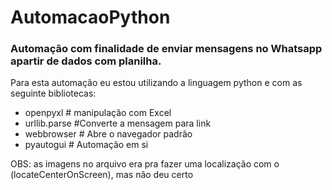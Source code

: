 # AutomacaoPython
### Automação com finalidade de enviar mensagens no Whatsapp apartir de dados com planilha.

Para esta automação eu estou utilizando a linguagem python e com as seguinte bibliotecas:
- openpyxl # manipulação com Excel
- urllib.parse #Converte a mensagem para link
- webbrowser # Abre o navegador padrão
- pyautogui # Automação em si

OBS: as imagens no arquivo era pra fazer uma localização com o (locateCenterOnScreen), mas não deu certo
